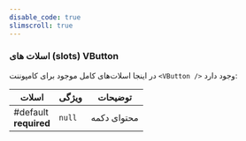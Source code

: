 ```yaml
---
disable_code: true
slimscroll: true
---
```


### اسلات های (slots) VButton

در اینجا اسلات‌های کامل موجود برای کامپوننت `<VButton />` وجود دارد:

| اسلات                      | ویژگی                               | توضیحات     |
| -------------------------- | ----------------------------------- | ----------- |
| #default<br />**required** | <span class="is-null">`null`</span> | محتوای دکمه |
